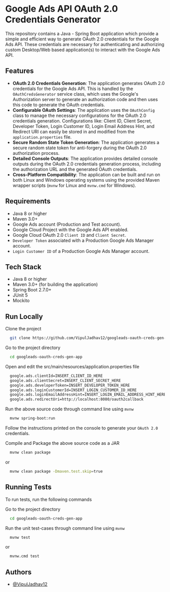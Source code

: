 # Google Ads API OAuth 2.0 Credentials Generator

This repository contains a Java - Spring Boot application which provide a simple and efficient way to generate OAuth 2.0 credentials for the Google Ads API. These credentials are necessary for authenticating and authorizing custom Desktop/Web based application(s) to interact with the Google Ads API.

## Features

- <b>OAuth 2.0 Credentials Generation</b>: The application generates OAuth 2.0 credentials for the Google Ads API. This is handled by the `OAuthCredsGenerator` service class, which uses the Google's Authorization server to generate an authorization code and then uses this code to generate the OAuth credentials.
- <b>Configurable OAuth Settings</b>: The application uses the `OAuthConfig` class to manage the necessary configurations for the OAuth 2.0 credentials generation. Configurations like: Client ID, Client Secret, Developer Token, Login Customer ID, Login Email Address Hint, and Redirect URI can easily be stored in and modified from the `application.properties` file.
- <b>Secure Random State Token Generation</b>: The application generates a secure random state token for anti-forgery during the OAuth 2.0 authorization process.
- <b>Detailed Console Outputs</b>: The application provides detailed console outputs during the OAuth 2.0 credentials generation process, including the authorization URL and the generated OAuth credentials.
- <b>Cross-Platform Compatibility</b>: The application can be built and run on both Linux and Windows operating systems using the provided Maven wrapper scripts (`mvnw` for Linux and `mvnw.cmd` for Windows).

## Requirements

- Java 8 or higher
- Maven 3.0+
- Google Ads account (Production and Test account).
- Google Cloud Project with the Google Ads API enabled.
- Google Cloud OAuth 2.0 `Client ID` and `Client Secret`.
- `Developer Token` associated with a Production Google Ads Manager account.
- `Login Customer ID` of a Production Google Ads Manager account.

## Tech Stack

- Java 8 or higher
- Maven 3.0+ (for building the application)
- Spring Boot 2.7.0+
- JUnit 5
- Mockito

## Run Locally

Clone the project

```bash
  git clone https://github.com/VipulJadhav12/googleads-oauth-creds-gen-app.git
```

Go to the project directory

```bash
  cd googleads-oauth-creds-gen-app
```

Open and edit the src/main/resources/application.properties file

```bash
  google.ads.clientId=INSERT_CLIENT_ID_HERE
  google.ads.clientSecret=INSERT_CLIENT_SECRET_HERE
  google.ads.developerToken=INSERT_DEVELOPER_TOKEN_HERE
  google.ads.loginCustomerId=INSERT_LOGIN_CUSTOMER_ID_HERE
  google.ads.loginEmailAddressHint=INSERT_LOGIN_EMAIL_ADDRESS_HINT_HERE
  google.ads.redirectUri=http://localhost:8080/oauth2callback
```

Run the above source code through command line using `mvnw`

```bash
  mvnw spring-boot:run
```

Follow the instructions printed on the console to generate your `OAuth 2.0` credentials.

Compile and Package the above source code as a JAR

```bash
  mvnw clean package
```
or
```bash
  mvnw clean package -Dmaven.test.skip=true
```

## Running Tests

To run tests, run the following commands

Go to the project directory

```bash
  cd googleads-oauth-creds-gen-app
```

Run the unit test-cases through command line using `mvnw`

```bash
  mvnw test
```
or
```bash
  mvnw.cmd test
```

## Authors

- [@VipulJadhav12](https://github.com/VipulJadhav12)